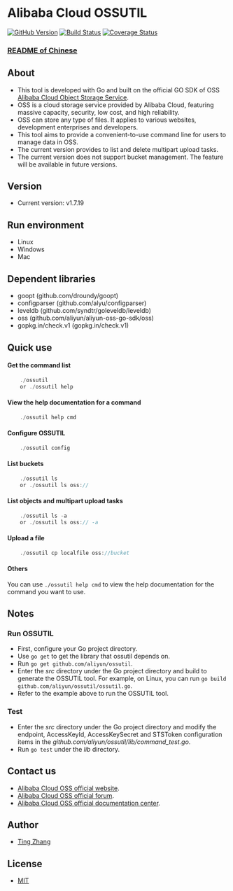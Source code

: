 # Alibaba Cloud OSSUTIL

[![GitHub Version](https://badge.fury.io/gh/aliyun%2Fossutil.svg)](https://badge.fury.io/gh/aliyun%2Fossutil)
[![Build Status](https://travis-ci.org/aliyun/ossutil.svg?branch=master)](https://travis-ci.org/aliyun/ossutil)
[![Coverage Status](https://coveralls.io/repos/github/aliyun/ossutil/badge.svg?branch=master)](https://coveralls.io/github/aliyun/ossutil?branch=master)

### [README of Chinese](https://github.com/aliyun/ossutil/blob/master/README-CN.md)

## About

- This tool is developed with Go and built on the official GO SDK of OSS [Alibaba Cloud Object Storage Service](http://www.aliyun.com/product/oss/).
- OSS is a cloud storage service provided by Alibaba Cloud, featuring massive capacity, security, low cost, and high reliability.
- OSS can store any type of files. It applies to various websites, development enterprises and developers.
- This tool aims to provide a convenient-to-use command line for users to manage data in OSS.
- The current version provides to list and delete multipart upload tasks.
- The current version does not support bucket management. The feature will be available in future versions.

## Version

- Current version: v1.7.19

## Run environment

- Linux
- Windows
- Mac

## Dependent libraries

- goopt (github.com/droundy/goopt)
- configparser (github.com/alyu/configparser)
- leveldb (github.com/syndtr/goleveldb/leveldb)
- oss (github.com/aliyun/aliyun-oss-go-sdk/oss)
- gopkg.in/check.v1 (gopkg.in/check.v1)

## Quick use

#### Get the command list

```go
    ./ossutil
    or ./ossutil help
```

#### View the help documentation for a command

```go
    ./ossutil help cmd 
```

#### Configure OSSUTIL

```go
    ./ossutil config
```

#### List buckets

```go
    ./ossutil ls
    or ./ossutil ls oss://
```

#### List objects and multipart upload tasks

```go
    ./ossutil ls -a
    or ./ossutil ls oss:// -a
```

#### Upload a file

```go
    ./ossutil cp localfile oss://bucket
```

#### Others

You can use `./ossutil help cmd` to view the help documentation for the command you want to use.

## Notes

### Run OSSUTIL

- First, configure your Go project directory.
- Use `go get` to get the library that ossutil depends on.
- Run `go get github.com/aliyun/ossutil`.
- Enter the *src* directory under the Go project directory and build to generate the OSSUTIL tool. For example, on Linux, you can run `go build github.com/aliyun/ossutil/ossutil.go`.
- Refer to the example above to run the OSSUTIL tool.

### Test

- Enter the *src* directory under the Go project directory and modify the endpoint, AccessKeyId, AccessKeySecret and STSToken configuration items in the *github.com/aliyun/ossutil/lib/command_test.go*.
- Run `go test` under the *lib* directory.

## Contact us

- [Alibaba Cloud OSS official website](http://oss.aliyun.com).
- [Alibaba Cloud OSS official forum](http://bbs.aliyun.com).
- [Alibaba Cloud OSS official documentation center](http://www.aliyun.com/product/oss#Docs).

## Author

- [Ting Zhang](https://github.com/dengwu12)

## License

- [MIT](https://github.com/aliyun/ossutil/blob/master/LICENSE)
